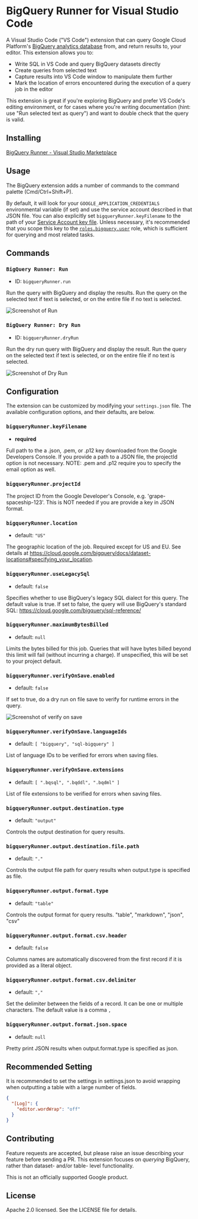 # BigQuery Runner for Visual Studio Code

A Visual Studio Code ("VS Code") extension that can query Google Cloud Platform's [BigQuery analytics database](https://cloud.google.com/bigquery/) from, and return results to, your editor. This extension allows you to:

- Write SQL in VS Code and query BigQuery datasets directly
- Create queries from selected text
- Capture results into VS Code window to manipulate them further
- Mark the location of errors encountered during the execution of a query job in the editor

This extension is great if you're exploring BigQuery and prefer VS Code's editing environment, or for cases where you're writing documentation (hint: use "Run selected text as query") and want to double check that the query is valid.

## Installing

[BigQuery Runner \- Visual Studio Marketplace](https://marketplace.visualstudio.com/items?itemName=minodisk.bigquery-runner)

## Usage

The BigQuery extension adds a number of commands to the command palette (Cmd/Ctrl+Shift+P).

By default, it will look for your `GOOGLE_APPLICATION_CREDENTIALS` environmental variable (if set) and use the service account described in that JSON file. You can also explicitly set `bigqueryRunner.keyFilename` to the path of your [Service Account key file](https://cloud.google.com/docs/authentication/getting-started). Unless necessary, it's recommended that you scope this key to the [`roles.bigquery.user`](https://cloud.google.com/bigquery/docs/access-control#permissions_and_roles) role, which is sufficient for querying and most related tasks.

## Commands

### `BigQuery Runner: Run`

- ID: `bigqueryRunner.run`

Run the query with BigQuery and display the results. Run the query on the selected text if text is selected, or on the entire file if no text is selected.

![Screenshot of Run](screenshots/run.gif)

### `BigQuery Runner: Dry Run`

- ID: `bigqueryRunner.dryRun`

Run the dry run query with BigQuery and display the result. Run the query on the selected text if text is selected, or on the entire file if no text is selected.

![Screenshot of Dry Run](screenshots/dry-run.gif)

## Configuration

The extension can be customized by modifying your `settings.json` file. The available configuration options, and their defaults, are below.

### `bigqueryRunner.keyFilename`

- **required**

Full path to the a .json, .pem, or .p12 key downloaded from the Google Developers Console. If you provide a path to a JSON file, the projectId option is not necessary. NOTE: .pem and .p12 require you to specify the email option as well.

### `bigqueryRunner.projectId`

The project ID from the Google Developer's Console, e.g. 'grape-spaceship-123'. This is NOT needed if you are provide a key in JSON format.

### `bigqueryRunner.location`

- default: `"US"`

The geographic location of the job. Required except for US and EU. See details at https://cloud.google.com/bigquery/docs/dataset-locations#specifying_your_location.

### `bigqueryRunner.useLegacySql`

- default: `false`

Specifies whether to use BigQuery's legacy SQL dialect for this query. The default value is true. If set to false, the query will use BigQuery's standard SQL: https://cloud.google.com/bigquery/sql-reference/

### `bigqueryRunner.maximumBytesBilled`

- default: `null`

Limits the bytes billed for this job. Queries that will have bytes billed beyond this limit will fail (without incurring a charge). If unspecified, this will be set to your project default.

### `bigqueryRunner.verifyOnSave.enabled`

- default: `false`

If set to true, do a dry run on file save to verify for runtime errors in the query.

![Screenshot of verify on save](screenshots/verify-error-on-save.gif)

### `bigqueryRunner.verifyOnSave.languageIds`

- default: `[ "bigquery", "sql-bigquery" ]`

List of language IDs to be verified for errors when saving files.

### `bigqueryRunner.verifyOnSave.extensions`

- default: `[ ".bqsql", ".bqddl", ".bqdml" ]`

List of file extensions to be verified for errors when saving files.

### `bigqueryRunner.output.destination.type`

- default: `"output"`

Controls the output destination for query results.

### `bigqueryRunner.output.destination.file.path`

- default: `"."`

Controls the output file path for query results when output.type is specified as file.

### `bigqueryRunner.output.format.type`

- default: `"table"`

Controls the output format for query results. "table", "markdown", "json", "csv"

### `bigqueryRunner.output.format.csv.header`

- default: `false`

Columns names are automatically discovered from the first record if it is provided as a literal object.

### `bigqueryRunner.output.format.csv.delimiter`

- default: `","`

Set the delimiter between the fields of a record. It can be one or multiple characters. The default value is a comma `,`

### `bigqueryRunner.output.format.json.space`

- default: `null`

Pretty print JSON results when output.format.type is specified as json.

## Recommended Setting

It is recommended to set the settings in settings.json to avoid wrapping when outputting a table with a large number of fields.

```json:settings.json
{
  "[Log]": {
    "editor.wordWrap": "off"
  }
}
```

## Contributing

Feature requests are accepted, but please raise an issue describing your feature before sending a PR. This extension focuses on _querying_ BigQuery, rather than dataset- and/or table- level functionality.

This is not an officially supported Google product.

## License

Apache 2.0 licensed. See the LICENSE file for details.
